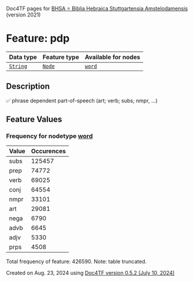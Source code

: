 Doc4TF pages for [BHSA = Biblia Hebraica Stuttgartensia Amstelodamensis](https://github.com/ETCBC/BHSA/tree/master/tf) (version 2021)
# Feature: pdp
Data type|Feature type|Available for nodes
---|---|---
[`String`](featuresbydatatype.md#string)|[`Node`](featuresbytype.md#node)| [`word`](featuresbynodetype.md#word) 
## Description
✅ phrase dependent part-of-speech (art; verb; subs; nmpr, ...)
## Feature Values
### Frequency for nodetype [word](featuresbynodetype.md#word)
Value|Occurences
---|---
subs|125457
prep|74772
verb|69025
conj|64554
nmpr|33101
art|29081
nega|6790
advb|6645
adjv|5330
prps|4508

Total frequency of feature: 426590. Note: table truncated.
  

Created on Aug. 23, 2024 using [Doc4TF version 0.5.2 (July 10, 2024)](https://github.com/tonyjurg/Doc4TF/blob/main/CreateFeatureDoc.ipynb) 